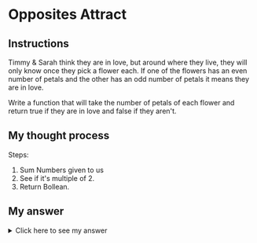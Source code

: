 # Opposites Attract
## Instructions

Timmy & Sarah think they are in love, but around where they live, they will only know once they pick a flower each. If one of the flowers has an even number of petals and the other has an odd number of petals it means they are in love.

Write a function that will take the number of petals of each flower and return true if they are in love and false if they aren't.

## My thought process
Steps:
1. Sum Numbers given to us
2. See if it's multiple of 2.
3. Return Bollean.

## My answer

<details> 
  <summary>Click here to see my answer</summary>

    public class OppositesAttract {

      public static boolean isLove(final int flower1, final int flower2) {
        return (flower1+flower2)% 2 != 0 ? true : false;
      }
      
    }

</details>
